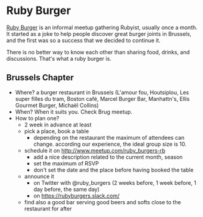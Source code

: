 # Ruby Burger

[Ruby Burger](http://rubyburgers.co/) is an informal meetup gathering Rubyist, usually once a month.
It started as a joke to help people discover great burger joints in Brussels, and the first was so a success that we
decided to continue it.

There is no better way to know each other than sharing food, drinks, and discussions. That's what a ruby burger is.

## Brussels Chapter

* Where? a burger restaurant in Brussels (L'amour fou, Houtsiplou, Les super filles du tram, Boston café, Marcel Burger Bar,
  Manhattn's, Ellis Gourmet Burger, Michaël Collins)
* When? When it suits you. Check Brug meetup.
* How to plan one?
  * 2 week in advance at least
  * pick a place, book a table
    * depending on the restaurant the maximum of attendees can change. according our experience, the ideal group size is 10.
  * schedule it on http://www.meetup.com/ruby_burgers-rb
    * add a nice description related to the current month, season
    * set the maximum of RSVP
    * don't set the date and the place before having booked the table
  * announce it
    * on Twitter with @ruby_burgers (2 weeks before, 1 week before, 1 day before, the same day)
    * on https://rubyburgers.slack.com/
  * find also a good bar serving good beers and softs close to the restaurant for after
